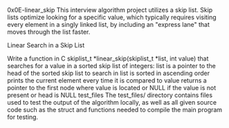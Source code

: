0x0E-linear_skip
This interview algorithm project utilizes a skip list. Skip lists optimize looking for a specific value, which typically requires visiting every element in a singly linked list, by including an "express lane" that moves through the list faster.

Linear Search in a Skip List

Write a function in C skiplist_t *linear_skip(skiplist_t *list, int value) that searches for a value in a sorted skip list of integers:
list is a pointer to the head of the sorted skip list to search in
list is sorted in ascending order
prints the current element every time it is compared to value
returns a pointer to the first node where value is located or NULL if the value is not present or head is NULL
test_files
The test_files/ directory contains files used to test the output of the algorithm locally, as well as all given source code such as the struct and functions needed to compile the main program for testing.
